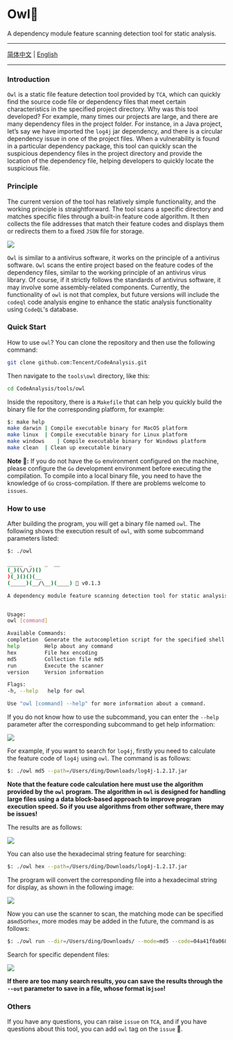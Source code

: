 # Owl🦉

A dependency module feature scanning detection tool for static analysis.

---

[简体中文](./README.md) | [English](./README_EN.md)

---

### Introduction

`Owl` is a static file feature detection tool provided by `TCA`, which can quickly find the source code file or dependency files that meet certain characteristics in the specified project directory. Why was this tool developed? For example, many times our projects are large, and there are many dependency files in the project folder. For instance, in a Java project, let’s say we have imported the `log4j` jar dependency, and there is a circular dependency issue in one of the project files. When a vulnerability is found in a particular dependency package, this tool can quickly scan the suspicious dependency files in the project directory and provide the location of the dependency file, helping developers to quickly locate the suspicious file.

### Principle

The current version of the tool has relatively simple functionality, and the working principle is straightforward. The tool scans a specific directory and matches specific files through a built-in feature code algorithm. It then collects the file addresses that match their feature codes and displays them or redirects them to a fixed `JSON` file for storage.

![](https://tva1.sinaimg.cn/large/e6c9d24egy1h2yvkgtmbwj20lo0ca0tl.jpg)

`Owl` is similar to a antivirus software, it works on the principle of a antivirus software. `Owl` scans the entire project based on the feature codes of the dependency files, similar to the working principle of an antivirus virus library. Of course, if it strictly follows the standards of antivirus software, it may involve some assembly-related components. Currently, the functionality of `owl` is not that complex, but future versions will include the `codeql` code analysis engine to enhance the static analysis functionality using `CodeQL`'s database.

### Quick Start

How to use `owl`? You can clone the repository and then use the following command:

```bash
git clone github.com:Tencent/CodeAnalysis.git
```

Then navigate to the `tools\owl` directory, like this:

```bash
cd CodeAnalysis/tools/owl
```

Inside the repository, there is a `Makefile` that can help you quickly build the binary file for the corresponding platform, for example:

```bash
$: make help
make darwin	| Compile executable binary for MacOS platform
make linux	| Compile executable binary for Linux platform
make windows	| Compile executable binary for Windows platform
make clean	| Clean up executable binary
```

**Note 📢:**  If you do not have the `Go` environment configured on the machine, please configure the `Go` development environment before executing the compilation. To compile into a local binary file, you need to have the knowledge of `Go` cross-compilation. If there are problems welcome to `issues`.

### How to use

After building the program, you will get a binary file named ` owl `. The following shows the execution result of ` owl `, with some subcommand parameters listed:

```bash
$: ./owl

_____  _    _  __
(_)(\/\/)()
)(_)()()(__
(_____)(__/\__)(____) 🦉 v0.1.3

A dependency module feature scanning detection tool for static analysis.


Usage:
owl [command]

Available Commands:
completion  Generate the autocompletion script for the specified shell
help        Help about any command
hex         File hex encoding
md5         Collection file md5
run         Execute the scanner
version     Version information

Flags:
-h, --help   help for owl

Use "owl [command] --help" for more information about a command.
```

If you do not know how to use the subcommand, you can enter the `--help` parameter after the corresponding subcommand to get help information:

![](https://tva1.sinaimg.cn/large/e6c9d24egy1h2yz0laxdyj22ax0u07bb.jpg)

For example, if you want to search for `log4j`, firstly you need to calculate the feature code of `log4j` using `owl`. The command is as follows:

```bash
$: ./owl md5 --path=/Users/ding/Downloads/log4j-1.2.17.jar
```

**Note that the feature code calculation here must use the algorithm provided by the `owl` program. The algorithm in `owl` is designed for handling large files using a data block-based approach to improve program execution speed. So if you use algorithms from other software, there may be issues!**

The results are as follows:

![](https://tva1.sinaimg.cn/large/e6c9d24egy1h2yz54cg72j22gm0e0af2.jpg)

You can also use the hexadecimal string feature for searching:

```bash
$: ./owl hex --path=/Users/ding/Downloads/log4j-1.2.17.jar
```

The program will convert the corresponding file into a hexadecimal string for display, as shown in the following image:

![](https://tva1.sinaimg.cn/large/e6c9d24egy1h2yz7v68cbj217g0u0h0x.jpg)

Now you can use the scanner to scan, the matching mode can be specified as` md5 `or` hex `, more modes may be added in the future, the command is as follows:

```bash
$: ./owl run --dir=/Users/ding/Downloads/ --mode=md5 --code=04a41f0a068986f0f73485cf507c0f40
```

Search for specific dependent files:

![](https://tva1.sinaimg.cn/large/e6c9d24egy1h2yze6emx3j21yq0dajwn.jpg)


**If there are too many search results, you can save the results through the `--out` parameter to save in a file, whose format is` json `!**

### Others

If you have any questions, you can raise `issue` on `TCA`, and if you have questions about this tool, you can add `owl` tag on the `issue` 🤝.
